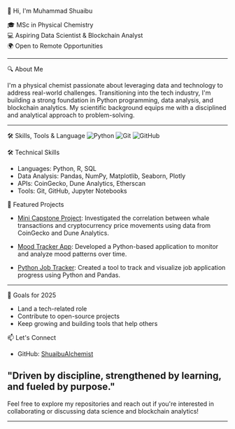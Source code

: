 👋 Hi, I'm Muhammad Shuaibu

🎓 MSc in Physical Chemistry  
💻 Aspiring Data Scientist & Blockchain Analyst  
🌍 Open to Remote Opportunities

---

🔍 About Me

I'm a physical chemist passionate about leveraging data and technology to address real-world challenges. Transitioning into the tech industry, I'm building a strong foundation in Python programming, data analysis, and blockchain analytics. My scientific background equips me with a disciplined and analytical approach to problem-solving.

---

🛠 Skills, Tools & Language
![Python](https://img.shields.io/badge/Python-3670A0?style=for-the-badge&logo=python&logoColor=ffdd54)
![Git](https://img.shields.io/badge/Git-F05032?style=for-the-badge&logo=git&logoColor=white)
![GitHub](https://img.shields.io/badge/GitHub-181717?style=for-the-badge&logo=github&logoColor=white)

🛠 Technical Skills
- Languages: Python, R, SQL
- Data Analysis: Pandas, NumPy, Matplotlib, Seaborn, Plotly
- APIs: CoinGecko, Dune Analytics, Etherscan
- Tools: Git, GitHub, Jupyter Notebooks

📂 Featured Projects

- [Mini Capstone Project](https://github.com/ShuaibuAlchemist/Mini_Capstone_Project): Investigated the correlation between whale transactions and cryptocurrency price movements using data from CoinGecko and Dune Analytics.

- [Mood Tracker App](https://github.com/ShuaibuAlchemist/Mood_Tracker_App): Developed a Python-based application to monitor and analyze mood patterns over time.
- [Python Job Tracker](https://github.com/ShuaibuAlchemist/Python_Job_Tracker): Created a tool to track and visualize job application progress using Python and Pandas.

---

🌱 Goals for 2025
- Land a tech-related role
- Contribute to open-source projects
- Keep growing and building tools that help others

📫 Let's Connect

- GitHub: [ShuaibuAlchemist](https://github.com/ShuaibuAlchemist)



"Driven by discipline, strengthened by learning, and fueled by purpose."
---

Feel free to explore my repositories and reach out if you're interested in collaborating or discussing data science and blockchain analytics!

---

